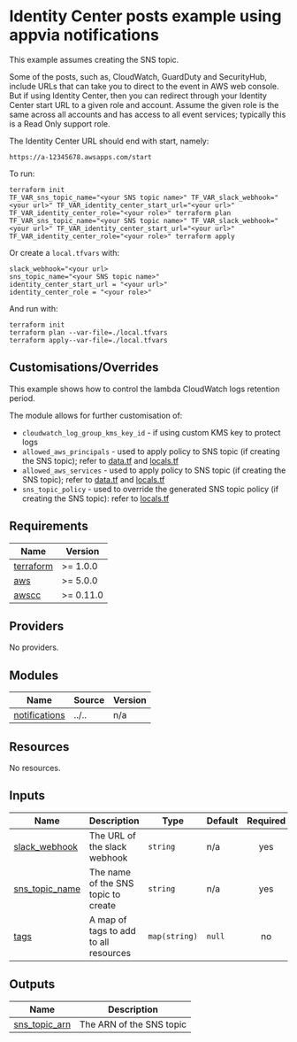 # Identity Center posts example using appvia notifications
This example assumes creating the SNS topic.

Some of the posts, such as, CloudWatch, GuardDuty and SecurityHub, include URLs that can take you to direct to the event in AWS web console.
But if using Identity Center, then you can redirect through your Identity Center start URL to a given role and account. Assume the given role is the same
across all accounts and has access to all event services; typically this is a Read Only support role.

The Identity Center URL should end with start, namely:
```
https://a-12345678.awsapps.com/start
```

To run:
```
terraform init
TF_VAR_sns_topic_name="<your SNS topic name>" TF_VAR_slack_webhook="<your url>" TF_VAR_identity_center_start_url="<your url>" TF_VAR_identity_center_role="<your role>" terraform plan
TF_VAR_sns_topic_name="<your SNS topic name>" TF_VAR_slack_webhook="<your url>" TF_VAR_identity_center_start_url="<your url>" TF_VAR_identity_center_role="<your role>" terraform apply
```

Or create a `local.tfvars` with:
```
slack_webhook="<your url>
sns_topic_name="<your SNS topic name>"
identity_center_start_url = "<your url>"
identity_center_role = "<your role>"
```

And run with:
```
terraform init
terraform plan --var-file=./local.tfvars
terraform apply--var-file=./local.tfvars
```

## Customisations/Overrides
This example shows how to control the lambda CloudWatch logs retention period.

The module allows for further customisation of:
* `cloudwatch_log_group_kms_key_id` - if using custom KMS key to protect logs
* `allowed_aws_principals` - used to apply policy to SNS topic (if creating the SNS topic);  refer to [data.tf](../../data.tf) and [locals.tf](../../locals.tf)
* `allowed_aws_services` - used to apply policy to SNS topic (if creating the SNS topic);  refer to [data.tf](../../data.tf) and [locals.tf](../../locals.tf)
* `sns_topic_policy` - used to override the generated SNS topic policy (if creating the SNS topic): refer to [locals.tf](../../locals.tf)

<!-- BEGIN_TF_DOCS -->
## Requirements

| Name | Version |
|------|---------|
| <a name="requirement_terraform"></a> [terraform](#requirement\_terraform) | >= 1.0.0 |
| <a name="requirement_aws"></a> [aws](#requirement\_aws) | >= 5.0.0 |
| <a name="requirement_awscc"></a> [awscc](#requirement\_awscc) | >= 0.11.0 |

## Providers

No providers.

## Modules

| Name | Source | Version |
|------|--------|---------|
| <a name="module_notifications"></a> [notifications](#module\_notifications) | ../.. | n/a |

## Resources

No resources.

## Inputs

| Name | Description | Type | Default | Required |
|------|-------------|------|---------|:--------:|
| <a name="input_slack_webhook"></a> [slack\_webhook](#input\_slack\_webhook) | The URL of the slack webhook | `string` | n/a | yes |
| <a name="input_sns_topic_name"></a> [sns\_topic\_name](#input\_sns\_topic\_name) | The name of the SNS topic to create | `string` | n/a | yes |
| <a name="input_tags"></a> [tags](#input\_tags) | A map of tags to add to all resources | `map(string)` | `null` | no |

## Outputs

| Name | Description |
|------|-------------|
| <a name="output_sns_topic_arn"></a> [sns\_topic\_arn](#output\_sns\_topic\_arn) | The ARN of the SNS topic |
<!-- END_TF_DOCS -->